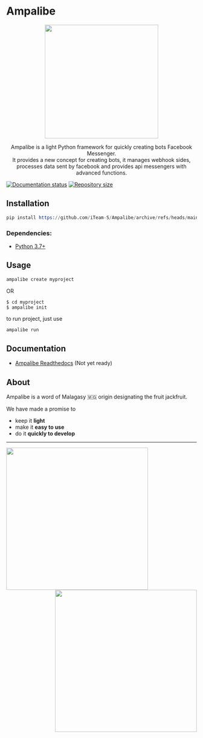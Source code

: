 # Ampalibe
<p align="center"> <img height="300" src="https://github.com/iTeam-S/Ampalibe/raw/main/docs/source/_static/ampalibe_logo.png"/></p>

<p align="center">
Ampalibe is a light Python framework for quickly creating bots Facebook Messenger. </br>
It provides a new concept for creating bots, it manages webhook sides, processes data sent by facebook and provides api messengers with advanced functions.
</p>


[![Documentation status](https://readthedocs.org/projects/ampalibe/badge/?version=latest)](https://ampalibe.readthedocs.io)
[![Repository size](https://img.shields.io/github/repo-size/iTeam-S/ampalibe.svg)](https://github.com/iTeam-S/ampalibe)


## Installation

```s
pip install https://github.com/iTeam-S/Ampalibe/archive/refs/heads/main.zip
```

### Dependencies:
- [Python 3.7+](https://www.python.org/)


## Usage
```s
ampalibe create myproject
```

OR 


```shell
$ cd myproject
$ ampalibe init
```

to run project, just use
```s
ampalibe run
```

## Documentation

- [Ampalibe Readthedocs](https://ampalibe.readthedocs.io/) (Not yet ready)


## About 

Ampalibe is a word of Malagasy 🇲🇬 origin designating the fruit jackfruit.

We have made a promise to
 
- keep it **light**
- make it **easy to use**
- do it **quickly to develop**


--------------------------

<img align='left' width='375px' src='https://user-images.githubusercontent.com/43904633/155228591-1b038a55-1c50-4c94-8f5a-69d1023a265c.png'>
<img align='right' width='375px' src='https://user-images.githubusercontent.com/43904633/155229349-c958b47a-69db-4086-8bb9-2e8dd1f7857a.png'>

